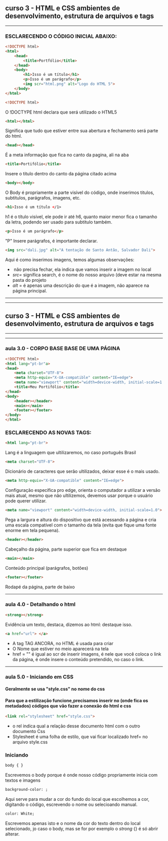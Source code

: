 ## curso 3 - HTML e CSS ambientes de desenvolvimento, estrutura de arquivos e tags
---
### ESCLARECENDO O CÓDIGO INICIAL ABAIXO:
```html
<!DOCTYPE html>
<html>
    <head>
        <title>Portfólio</title>
    </head>
    <body>
        <h1>Isso é um título</h1>
        <p>Isso é um parágrafo</p>
        <img scr="html.png" alt="Logo do HTML 5">
    </body>
</html>
````
```html
<!DOCTYPE html>
````
O !DOCTYPE html declara que será utilizado o HTML5
```html
<html></html>
```
<html> Significa que tudo que estiver entre sua abertura e fechamento será parte do html.
  
```html
<head></head>
````
É a meta informação que fica no canto da pagina, ali na aba  
```html
<title>Portifólio</title>
````
Insere o titulo dentro do canto da página citado acima
```html
<body></body>
````
O Body é propriamente a parte visível do código, onde inserimos titulos, subtitulos, parágrafos, imagens, etc. 
```html
<h1>Isso é um título </1>
````
h1 é o título visível, ele pode ir até h6, quanto maior menor fica o tamanho da letra, podendo ser usado para subtitulo também.
```html
<p>Isso é um parágrafo</p>
````
"P" Insere parágrafos, é importante declarar.

```html
<img src="dali.jpg" alt="A tentação de Santo Antão, Salvador Dali">
````
Aqui é como inserimos imagens, temos algumas observações:

- *<img >* não precisa fechar, ela indica que vamos inserir a imagem no local
- *src=* significa search, é o nome do nosso arquivo (deve estar na mesma pasta do projeto
- *alt* = é apenas uma descrição do que é a imagem, não aparece na página principal.
---
---
## curso 3 - HTML e CSS ambientes de desenvolvimento, estrutura de arquivos e tags
---
---
### aula 3.0 -  CORPO BASE BASE DE UMA PÁGINA 
```html
<!DOCTYPE html>
<html lang="pt-br"a>
<head>
    <meta charset="UTF-8">
    <meta http-equiv="X-UA-compatible" content="IE=edge">
    <meta name="viewport" content="width=device-width, initial-scale=1.0">
    <title>Meu Portifólio</title>
</head>
<body>
    <header></header>
    <main></main>
    <footer></footer>
</body>
</html>
````
### ESCLARECENDO AS NOVAS TAGS:
```html
<html lang="pt-br"> 
````
Lang é a linguagem que ultilizaremos, no caso português Brasil
```html
<meta charset="UTF-8">
````
Dicionário de caracteres que serão ultilizados, deixar esse é o mais usado.
```html
<meta http-equiv="X-UA-compatible" content="IE=edge">
````
Configuração específica pro edge, orienta o computador a utilizar a versão mais atual, mesmo que não ultilizemos, devemos usar porque o usuário pode querer utilizar.
```html
<meta name="viewport" content="width=device-width, initial-scale=1.0">
````
Pega a largura e altura do dispositivo que está acessando a página e cria uma escala compatível com o tamanho da tela (evita que fique uma fonte enorme em tela pequena).
```html
<header></header>
````
Cabeçalho da página, parte superior que fica em destaque
```html
<main></main>
````
Conteúdo principal (parágrafos, botões)
```html
<footer></footer>
````
Rodapé da página, parte de baixo

----
### aula 4.0 - Detalhando o html

```html
<strong></strong>
````
Evidência um texto, destaca, dizemos ao html: destaque isso.
```html
<a href="url"> </a>
````
- A tag <a> TAG ANCORA, no HTML é usada para criar 
- O Nome que estiver no meio aparecerá na tela
- href = "" é igual ao scr de inserir imagens, é nele que você coloca o link da página, é onde insere o conteúdo pretendido, no caso o link.

---
### aula 5.0 - Iniciando em CSS
#### Geralmente se usa "style.css" no nome do css
#### Para que a estilização funcione,precisamos inserir no <head> (onde fica os metadados) códigos que vão fazer a conexão do html e css
```html
<link rel="stylesheet" href="style.css">   
````
- o rel indica qual a relação desse documento html com o outro documento Css
- Stylesheet é uma folha de estilo, que vai ficar localizado href= no arquivo style.css

### Iniciando
```html
body { }
````
Escrevemos o body porque é onde nosso código propriamente inicia com textos e imagens
```html
background-color: ;
````
Aqui serve para mudar a cor do fundo do local que escolhemos a cor, digitando o código, escrevendo o nome ou selecioando manual.

```html
color: White;
````
Escrevemos apenas isto e o nome da cor do texto dentro do local selecionado, jo caso o body, mas se for por exemplo o *strong* {} é só abrir alterar.

```html
````
```html
````

```html
````
```html
````

```html
````



